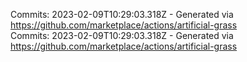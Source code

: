 Commits: 2023-02-09T10:29:03.318Z - Generated via https://github.com/marketplace/actions/artificial-grass
<br>
Commits: 2023-02-09T10:29:03.318Z - Generated via https://github.com/marketplace/actions/artificial-grass
<br>
